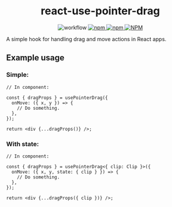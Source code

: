 <h1 align="center">
react-use-pointer-drag
</h1>

<p align="center">
<img alt="workflow" src="https://img.shields.io/github/actions/workflow/status/mat-sz/react-use-pointer-drag/node.js.yml?branch=main">
<a href="https://npmjs.com/package/react-use-pointer-drag">
<img alt="npm" src="https://img.shields.io/npm/v/react-use-pointer-drag">
<img alt="npm" src="https://img.shields.io/npm/dw/react-use-pointer-drag">
<img alt="NPM" src="https://img.shields.io/npm/l/react-use-pointer-drag">
</a>
</p>
A simple hook for handling drag and move actions in React apps.

## Example usage

### Simple:

```tsx
// In component:

const { dragProps } = usePointerDrag({
  onMove: ({ x, y }) => {
    // Do something.
  },
});

return <div {...dragProps()} />;
```

### With state:

```tsx
// In component:

const { dragProps } = usePointerDrag<{ clip: Clip }>({
  onMove: ({ x, y, state: { clip } }) => {
    // Do something.
  },
});

return <div {...dragProps({ clip })} />;
```
